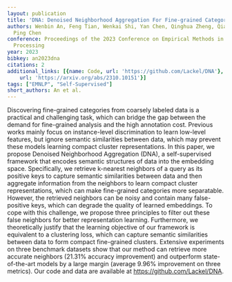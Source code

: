 ```yaml
---
layout: publication
title: 'DNA: Denoised Neighborhood Aggregation For Fine-grained Category Discovery'
authors: Wenbin An, Feng Tian, Wenkai Shi, Yan Chen, Qinghua Zheng, Qianying Wang,
  Ping Chen
conference: Proceedings of the 2023 Conference on Empirical Methods in Natural Language
  Processing
year: 2023
bibkey: an2023dna
citations: 2
additional_links: [{name: Code, url: 'https://github.com/Lackel/DNA'}, {name: Paper,
    url: 'https://arxiv.org/abs/2310.10151'}]
tags: ["EMNLP", "Self-Supervised"]
short_authors: An et al.
---
```

Discovering fine-grained categories from coarsely labeled data is a practical
and challenging task, which can bridge the gap between the demand for
fine-grained analysis and the high annotation cost. Previous works mainly focus
on instance-level discrimination to learn low-level features, but ignore
semantic similarities between data, which may prevent these models learning
compact cluster representations. In this paper, we propose Denoised
Neighborhood Aggregation (DNA), a self-supervised framework that encodes
semantic structures of data into the embedding space. Specifically, we retrieve
k-nearest neighbors of a query as its positive keys to capture semantic
similarities between data and then aggregate information from the neighbors to
learn compact cluster representations, which can make fine-grained categories
more separatable. However, the retrieved neighbors can be noisy and contain
many false-positive keys, which can degrade the quality of learned embeddings.
To cope with this challenge, we propose three principles to filter out these
false neighbors for better representation learning. Furthermore, we
theoretically justify that the learning objective of our framework is
equivalent to a clustering loss, which can capture semantic similarities
between data to form compact fine-grained clusters. Extensive experiments on
three benchmark datasets show that our method can retrieve more accurate
neighbors (21.31% accuracy improvement) and outperform state-of-the-art models
by a large margin (average 9.96% improvement on three metrics). Our code and
data are available at https://github.com/Lackel/DNA.